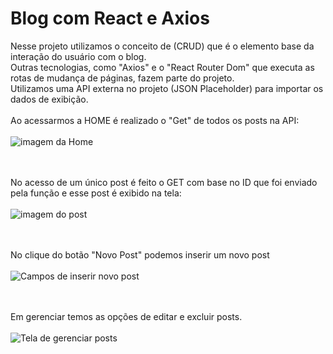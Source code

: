 # Blog com React e Axios

Nesse projeto utilizamos o conceito de (CRUD) que é o elemento base da interação do usuário com o blog. <br>
Outras tecnologias, como "Axios" e o "React Router Dom" que executa as rotas de mudança de páginas, fazem parte do projeto.<br>
Utilizamos uma API externa no projeto (JSON Placeholder) para importar os dados de exibição.<br><br>
Ao acessarmos a HOME é realizado o "Get" de todos os posts na API:<br><br>
<img src="../react-axios/public/post1.png" alt="imagem da Home"/>

<br><br>
No acesso de um único post é feito o GET com base no ID que foi enviado pela função e esse post é exibido na tela:<br><br>
<img src="../react-axios/public/post2.png" alt="imagem do post"/>

<br><br>
No clique do botão "Novo Post" podemos inserir um novo post<br><br>
<img src="../react-axios/public/post3.png" alt="Campos de inserir novo post"/>

<br><br>
Em gerenciar temos as opções de editar e excluir posts.<br><br>
<img src="../react-axios/public/post4.png" alt="Tela de gerenciar posts"/>

